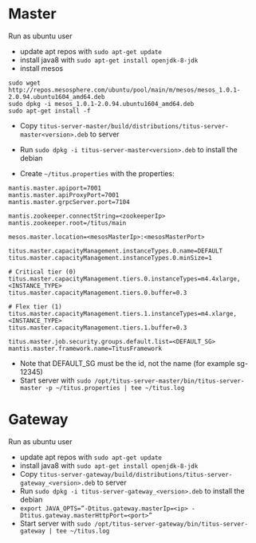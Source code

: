 # Master

Run as ubuntu user

* update apt repos with `sudo apt-get update`
* install java8 with `sudo apt-get install openjdk-8-jdk`
* install mesos
```
sudo wget http://repos.mesosphere.com/ubuntu/pool/main/m/mesos/mesos_1.0.1-2.0.94.ubuntu1604_amd64.deb
sudo dpkg -i mesos_1.0.1-2.0.94.ubuntu1604_amd64.deb
sudo apt-get install -f
```
* Copy `titus-server-master/build/distributions/titus-server-master<version>.deb` to server
* Run `sudo dpkg -i titus-server-master<version>.deb` to install the debian

* Create `~/titus.properties` with the properties:
```
mantis.master.apiport=7001
mantis.master.apiProxyPort=7001
mantis.master.grpcServer.port=7104

mantis.zookeeper.connectString=<zookeeperIp>
mantis.zookeeper.root=/titus/main

mesos.master.location=<mesosMasterIp>:<mesosMasterPort>

titus.master.capacityManagement.instanceTypes.0.name=DEFAULT
titus.master.capacityManagement.instanceTypes.0.minSize=1

# Critical tier (0)
titus.master.capacityManagement.tiers.0.instanceTypes=m4.4xlarge,<INSTANCE_TYPE>
titus.master.capacityManagement.tiers.0.buffer=0.3

# Flex tier (1)
titus.master.capacityManagement.tiers.1.instanceTypes=m4.xlarge,<INSTANCE_TYPE>
titus.master.capacityManagement.tiers.1.buffer=0.3

titus.master.job.security.groups.default.list=<DEFAULT_SG>
mantis.master.framework.name=TitusFramework
```

* Note that DEFAULT_SG must be the id, not the name (for example sg-12345)
* Start server with `sudo /opt/titus-server-master/bin/titus-server-master -p ~/titus.properties | tee ~/titus.log`

# Gateway

Run as ubuntu user

* update apt repos with `sudo apt-get update`
* install java8 with `sudo apt-get install openjdk-8-jdk`
* Copy `titus-server-gateway/build/distributions/titus-server-gateway_<version>.deb` to server
* Run `sudo dpkg -i titus-server-gateway_<version>.deb` to install the debian
* `export JAVA_OPTS=”-Dtitus.gateway.masterIp=<ip> -Dtitus.gateway.masterHttpPort=<port>”`
* Start server with `sudo /opt/titus-server-gateway/bin/titus-server-gateway | tee ~/titus.log`


